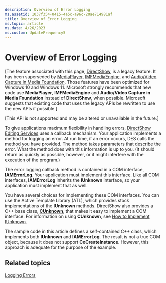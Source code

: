 ```yaml
---
description: Overview of Error Logging
ms.assetid: 1037f354-0415-4a5c-a96c-20ae714981af
title: Overview of Error Logging
ms.topic: article
ms.date: 4/26/2023
ms.custom: UpdateFrequency5
---
```


# Overview of Error Logging

\[The feature associated with this page, [DirectShow](/windows/win32/directshow/directshow), is a legacy feature. It has been superseded by [MediaPlayer](/uwp/api/Windows.Media.Playback.MediaPlayer), [IMFMediaEngine](/windows/win32/api/mfmediaengine/nn-mfmediaengine-imfmediaengine), and [Audio/Video Capture in Media Foundation](windows/win32/medfound/audio-video-capture-in-media-foundation). Those features have been optimized for Windows 10 and Windows 11. Microsoft strongly recommends that new code use **MediaPlayer**, **IMFMediaEngine** and **Audio/Video Capture in Media Foundation** instead of **DirectShow**, when possible. Microsoft suggests that existing code that uses the legacy APIs be rewritten to use the new APIs if possible.\]

\[This API is not supported and may be altered or unavailable in the future.\]

To give applications maximum flexibility in handling errors, [DirectShow Editing Services](directshow-editing-services.md) uses a callback mechanism. Your application implements a method for logging an error. At run time, if an error occurs, DES calls the method you have provided. The method takes parameters that describe the error. What the method does with this information is up to you. (It should return as quickly as possible, however, or it might interfere with the execution of the program.)

The error logging callback method is contained in a COM interface, [**IAMErrorLog**](iamerrorlog.md). Your application must implement this interface. Like all COM interfaces, **IAMErrorLog** inherits the **IUnknown** interface, so your application must implement that as well.

You have several choices for implementing these COM interfaces. You can use the Active Template Library (ATL), which provides stock implementations of the **IUnknown** methods. DirectShow also provides a C++ base class, [**CUnknown**](cunknown.md), that makes it easy to implement a COM interface. For information on using **CUnknown**, see [How to Implement IUnknown](how-to-implement-iunknown.md).

The sample code in this article defines a self-contained C++ class, which implements both **IUnknown** and **IAMErrorLog**. The result is not a true COM object, because it does not support **CoCreateInstance**. However, this approach is adequate for the purpose of the example.

## Related topics

<dl> <dt>

[Logging Errors](logging-errors.md)
</dt> </dl>

 

 



